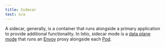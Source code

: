 ```yaml
---
title: Sidecar
test: n/a
---
```


A sidecar, generally, is a container that runs alongside a primary application to provide additional functionality.
In Istio, sidecar mode is a [data plane mode](/pt-br/docs/reference/glossary/#data-plane-mode) that runs an [Envoy](/pt-br/docs/reference/glossary/#envoy) proxy alongside each
[Pod](/pt-br/docs/reference/glossary/#pod).

